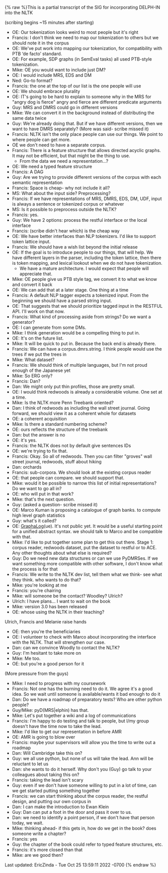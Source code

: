 {% raw %}This is a partial transcript of the SIG for incorporating DELPH-IN into
the NLTK

(scribing begins \~15 minutes after starting)

- OE: Our tokenization looks weird to most people but it's right
- Francis: I don't think we need to map our tokenization to others but
we should note it in the corpus
- OE: We've put work into mapping our tokenization, for compatibility
with PTB ‘de facto’ standard.
- OE: For example, SDP graphs (in SemEval tasks) all used PTB-style
tokenization.
- Mike: OE you would want to include just DM?
- OE: I would include MRS, EDS and DM
- Ned: Go-to format?
- Francis: the one at the top of our list is the one people will use
- OE: We should embrace plurality
- OE: IT's going to be hard to explain to someone why in the MRS for
"angry dog is fierce" angry and fierce are different predicate
arguments
- Guy: MRS and DMRS could go in different versions
- Mike: We can convert it in the background instead of distributing
the same data twice
- Guy: We're already doing that. But if we have different versions,
then we want to have DMRS separately? (More was said- scribe missed
it)
- Francis: NLTK isn't the only place people can use our things. We
point to where people can get more.
- OE we don't need to have a separate corpus.
- Francis: There is a feature structure that allows directed acyclic
graphs. It may not be efficient, but that might be the thing to use.
  - From the data we need a representation...?
- OE: We need a typed feature structure
- Francis: A DAG
- Guy: Are we trying to provide different versions of the corpus with
each semantic representation
- Francis: Space is cheap- why not include it all?
- MS: What about the input side? Preprocessing?
- Francis: If we have representations of MRS, DMRS, EDS, DM, UDF,
input is always a sentence or tokenized corpus or whatever
- MS: Is it possible to preprocess outside the NLTK?
- Francis: yes.
- Guy: We have 2 options: process the restful interface or the local
interface
- Francis: (scribe didn't hear which) is the cheap way
- OE: We have better interfaces than NLP tokenizers. I'd like to
support token lattice input.
- Francis: We should have a wish list beyond the initial release
- OE: If the goal is to introduce people to our things, that will
help. We have different layers in the parser, including the token
lattice, then there is token mapping, and lexical lookout when we do
not have tokenization.
  - We have a mature architecture. I would expect that people will
appreciate that.
- Mike: OE people give us PTB style tag, we convert it to what we know
and convert it back
- OE: We can add that at a later stage. One thing at a time
- Francis: A default NLP tagger expects a tokenized input. From the
beginning we should have a parsed string input.
- OE: That suggests that we should prioritize tagged input in the
RESTFUL API. I'll work on that now.
- Francis: What kind of processing aside from strings? Do we want a
generator?
- OE: I can generate from some DMs.
- Mike: I think generation would be a compelling thing to put in.
- OE: It's on the future list.
- Mike: It will be quick to put in. Because the back end is already
there.
- Francis: We can have a corpus.dmrs.string. I think people would use
the trees if we put the trees in
- Mike: What dataset?
- Francis: We should think of multiple languages, but I'm not proud
enough of the Japanese yet
- Mike: So ERG only?
- Francis: Dan?
- Dan: We might only put thin profiles, those are pretty small.
- OE: I would think redwoods is already a considerable volume. One set
at a time.
- Mike: Is the NLTK more Penn Treebank oriented?
- Dan: I think of redwoods as including the wall street journal. Going
forward, we should view it as a coherent whole for datasets
- OE: a coherent acquisition
- Mike: Is there a standard numbering scheme?
- OE: ours reflects the structure of the treebank
- Dan: but the answer is no
- OE: it's yes.
- Francis: the NLTK does not by default give sentences IDs
- OE: we're trying to fix that.
- Francis: Okay. So all of redwoods. Then you can filter "groves" wall
street journal, redwoods, stuff about hiking
- Dan: orchards
- Francis: sub-corpora. We should look at the existing corpus reader
- OE: that people can compare. we should support that.
- Mike: would it be possible to narrow this list of initial
representations? Do we want to go all in?
- OE: who will put in that work?
- Mike: that's the next question.
- Guy: (asked a question- scribe missed it)
- OE: Marco Kuman is proposing a catalogue of graph banks. to compute
high level graph statistics
- Guy: what's it called?
- OE: [GraphaLog](/GraphaLog)(ue). It's not public yet. It would be a
useful starting point for a unified abstract syntax. we should talk
to Marco and be compatible with that.
- Mike: I'd like to put together some plan to get this out there.
Stage 1: corpus reader, redwoods dataset, put the dataset to restful
or to ACE. Any other thoughts about what else is required?
- Guy: Do we need new data structures or can we use PyDMRSes. If we
want something more compatible with other software, I don't know
what the process is for that
- Francis: We write to the NLTK dev list, tell them what we think- see
what they think. who wants to do that?
- Mike: you're looking at me
- Francis: you're chairing
- Mike: will someone be the contact? Woodley? Ulrich?
- Ulrich: I have plans... I want to wait on the book
- Mike: version 3.0 has been released
- OE: whose using the NLTK in their teaching?

Ulrich, Francis and Melanie raise hands

- OE: then you're the beneficiaries
- OE: I volunteer to check with Marco about incorporating the
interface with the NLTK. That will strengthen our case.
- Dan: can we convince Woodly to contact the NLTK?
- Guy: I'm hesitant to take more on
- Mike: Me too.
- OE: but you're a good person for it

(More pressure from the guys)

- Mike: I need to progress with my coursework
- Francis: Not one has the burning need to do it. We agree it's a good
idea. So we wait until someone is available/wants it bad enough to
do it
- Dan: Do we have a roadmap of preparatory tests? Who are other python
people?
- Guy/Mike: pyD(MRS\|elphin) has that.
- Mike: Let's put together a wiki and a log of communications
- Francis: I'm happy to do testing and talk to people, but I/my group
doesn't have the time now to take the lead.
- Mike: I'd like to get our representation in before AMR
- OE: AMR is going to blow over
- Francis: maybe your supervisors will allow you the time to write out
a roadmap
- Dan: Will Cambridge take this on?
- Guy: we all use python, but none of us will take the lead. Ann will
be reluctant to let us
- Dan: she wants to do it herself. Why don't you (Guy) go talk to your
colleagues about taking this on?
- Francis: taking the lead isn't scary
- Guy: even if we don't have someone willing to put in a lot of time,
can we get started putting something together
- Francis: we can start thinking about the corpus reader, the restful
design, and putting our own corpus in
- Dan: I can make the introduction to Ewan Klein
- Guy: Dan can put a foot in the door and pass it over to us.
- Dan: we need to identify a point person, if we don't have that
person today, we wait.
- Mike: thinking ahead- if this gets in, how do we get in the book?
does someone write a chapter?
- Francis: yes
- Guy: the chapter of the book could refer to typed feature
structures, etc.
- Francis: it's more closed than that
- Mike: are we good then?

Last updated: EricZinda - Tue Oct 25 13:59:11 2022 -0700
{% endraw %}